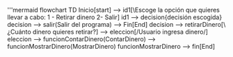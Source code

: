 '''mermaid
flowchart TD
    Inicio[start] --> id1[\Escoge la opción que quieres llevar a cabo: 1 - Retirar dinero 2- Salir\]
    id1 --> decision{decisión escogida}
    decision --> salir(Salir del programa) --> Fin[End]
    decision --> retirarDinero[\¿Cuánto dinero quieres retirar?\] --> eleccion[/Usuario ingresa dinero/]
    eleccion --> funcionContarDinero(ContarDinero) --> funcionMostrarDinero(MostrarDinero)
    funcionMostrarDinero --> fin[End]